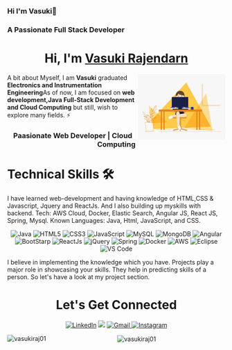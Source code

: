 ### Hi I'm Vasuki👋
### A Passionate Full Stack Developer

<!--
**vasukiraj01/vasukiraj01** is a ✨ _special_ ✨ repository because its `README.md` (this file) appears on your GitHub profile.

Here are some ideas to get you started:

- 🔭 I’m currently working on ...
- 🌱 I’m currently learning ...
- 👯 I’m looking to collaborate on ...
- 🤔 I’m looking for help with ...
- 💬 Ask me about ...
- 📫 How to reach me: ...
- 😄 Pronouns: ...
- ⚡ Fun fact: ...
-->

<h1 align="center" >Hi, I'm <a href="https://www.linkedin.com/in/vasuki-rajendran-b64b6616b/" target="_blank"> Vasuki Rajendarn</a></h1>
<img width="40%" align="right"   src="https://github.com/vasukiraj01/vasukiraj01/blob/cc210b205907d2291773400eccef88a406172cfe/workbench.gif" >

A bit about Myself, I am <b>Vasuki</b> graduated <b>Electronics and Instrumentation Engineering</b>As of now, I am focused on <b>web development,Java Full-Stack Development and Cloud Computing</b> but still, wish to explore many fields. ⚡

<h3 align="center"> Paasionate Web Developer | Cloud Computing </h3>

<h1>Technical Skills 🛠</h1>
   
I have learned web-development and having knowledge of HTML,CSS & Javascript, Jquery and ReactJs. And I also building up myskills with backend.
Tech: AWS Cloud, Docker, Elastic Search, Angular JS, React JS, Spring, Mysql.
Known Languages: Java, Html, JavaScript, and CSS.

<p align="center"> 
 <img alt="Java" src="https://img.shields.io/badge/java-%23ED8B00.svg?&style=for-the-badge&logo=java&logoColor=white" />
<img alt="HTML5" src="https://img.shields.io/badge/html5-%23E34F26.svg?&style=for-the-badge&logo=html5&logoColor=white" />
 <img alt="CSS3" src="https://img.shields.io/badge/css3-%231572B6.svg?&style=for-the-badge&logo=css3&logoColor=white" />
 <img alt="JavaScript" src="https://img.shields.io/badge/javascript-%23323330.svg?&style=for-the-badge&logo=javascript&logoColor=%23F7DF1E" />
 <img alt="MySQL" src="https://img.shields.io/badge/MySQL-00000F?style=for-the-badge&logo=mysql&logoColor=white" />
 <img alt="MongoDB" src="https://img.shields.io/badge/MongoDB-white?style=for-the-badge&logo=mongodb&logoColor=4EA94B" />
 <img alt="Angular" src="https://img.shields.io/badge/angular-%23DD0031.svg?style=for-the-badge&logo=angular&logoColor=white">
 <img alt="BootStarp" src="https://img.shields.io/badge/bootstrap-%23563D7C.svg?style=for-the-badge&logo=bootstrap&logoColor=white">
 <img alt="ReactJs" src="https://img.shields.io/badge/React-20232A?style=for-the-badge&logo=react&logoColor=61DAFB" />
 <img alt="jQuery" src="https://img.shields.io/badge/jQuery-0769AD?style=for-the-badge&logo=jquery&logoColor=white" />
 <img alt="Spring" src="https://img.shields.io/badge/spring-%236DB33F.svg?style=for-the-badge&logo=spring&logoColor=white"/>
 <img alt="Docker" src="https://img.shields.io/badge/docker-%230db7ed.svg?style=for-the-badge&logo=docker&logoColor=white">
 <img alt="AWS" src="https://img.shields.io/badge/AWS-%23FF9900.svg?style=for-the-badge&logo=amazon-aws&logoColor=white">
 <img alt="Eclipse" src="https://img.shields.io/badge/Eclipse-FE7A16.svg?style=for-the-badge&logo=Eclipse&logoColor=white">
<img alt="VS Code" src="https://img.shields.io/badge/Visual_Studio_Code-0078D4?style=for-the-badge&logo=visual%20studio%20code&logoColor=white"/>

</p>


I believe in implementing the knowledge which you have. Projects play a major role in showcasing your skills. They help in predicting skills of a person. So let's have a look at my project section.

<!-- <h1 align="center">Projects</h1>
| Project Name      | Description | 
| :---:        |    :----   |  
 -->

 <h1 align="center">Let's Get Connected</h1>

<div align="center">


<a  href="https://www.linkedin.com/in/vasuki-rajendran-b64b6616b/" target="_blank"><img alt="LinkedIn" src="https://img.shields.io/badge/linkedin%20-%230077B5.svg?&style=for-the-badge&logo=linkedin&logoColor=white" /></a>
<a href="https://twitter.com/RajendranVasuki" target="_blank"><img src="https://img.shields.io/badge/twitter-%2300acee.svg?&style=for-the-badge&logo=twitter&logoColor=white&alt=twitter" /></a>
<a href="mailto:vasukiraj01@gmail.com"><img  alt="Gmail" src="https://img.shields.io/badge/Gmail-D14836?style=for-the-badge&logo=gmail&logoColor=white" />
<a  href="https://www.instagram.com/__.artistiq/"><img alt="Instagram" src="https://img.shields.io/badge/Instagram-E4405F?style=for-the-badge&logo=instagram&logoColor=white">
   </a>
<p><img align="left" src="https://github-readme-stats.vercel.app/api/top-langs?username=vasukiraj01&show_icons=true&locale=en&layout=compact" alt="vasukiraj01" /></p>

<p>&nbsp;<img align="center" src="https://github-readme-stats.vercel.app/api?username=vasukiraj01&show_icons=true&locale=en" alt="vasukiraj01" /></p>


